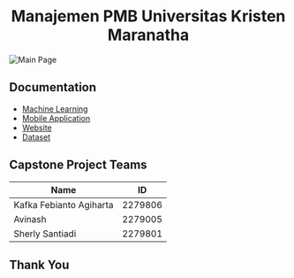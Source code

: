 <h1 align="center">Manajemen PMB Universitas Kristen Maranatha</h1>

![Main Page](https://github.com/sntdshrly/university-admission/assets/71547739/5ff2cdaf-586f-41a8-b1ab-16828761380b)


## Documentation

- [Machine Learning](https://github.com/sntdshrly/university-admission/model)
- [Mobile Application](https://github.com/sntdshrly/university-admission/Holistik_Mobile)
- [Website](https://holistik.it.maranatha.edu/)
- [Dataset](https://github.com/sntdshrly/university-admission/dataset)

## Capstone Project Teams

| Name                      |     ID      |
| ------------------------- | ----------- |
| Kafka Febianto Agiharta   |   2279806   |
| Avinash                   |   2279005   |
| Sherly Santiadi           |   2279801   |

## Thank You
